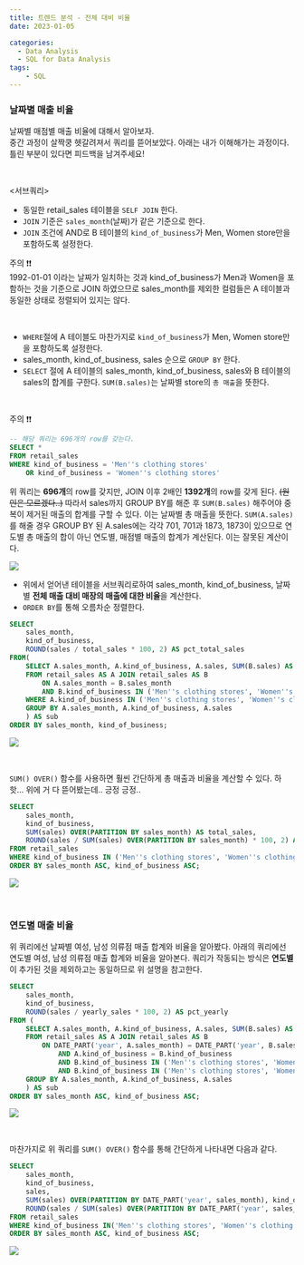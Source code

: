 ```yaml
---
title: 트렌드 분석 - 전체 대비 비율
date: 2023-01-05

categories:
  - Data Analysis
  - SQL for Data Analysis
tags:
    - SQL
---
```


### 날짜별 매출 비율
날짜별 매점별 매출 비율에 대해서 알아보자. <br>
중간 과정이 살짝쿵 헷갈려져서 쿼리를 뜯어보았다. 아래는 내가 이해해가는 과정이다. 틀린 부분이 있다면 피드백을 남겨주세요!

<br>

<서브쿼리>
- 동일한 retail_sales 테이블을 `SELF JOIN` 한다.
- `JOIN` 기준은 `sales_month`(날짜)가 같은 기준으로 한다.
- `JOIN` 조건에 AND로 B 테이블의 `kind_of_business`가 Men, Women store만을 포함하도록 설정한다.

주의 ❗❗ <br>
1992-01-01 이라는 날짜가 일치하는 것과 kind_of_business가 Men과 Women을 포함하는 것을 기준으로 JOIN 하였으므로 sales_month를 제외한 컬럼들은 A 테이블과 동일한 상태로 정렬되어 있지는 않다.

<br>

- `WHERE`절에 A 테이블도 마찬가지로 `kind_of_business`가 Men, Women store만을 포함하도록 설정한다.
- sales_month, kind_of_business, sales 순으로 `GROUP BY` 한다.
- `SELECT` 절에 A 테이블의 sales_month, kind_of_business, sales와 B 테이블의 sales의 합계를 구한다. `SUM(B.sales)`는 날짜별 store의 `총 매출`을 뜻한다.

<br>

주의 ❗❗

```sql
-- 해당 쿼리는 696개의 row를 갖는다.
SELECT * 
FROM retail_sales
WHERE kind_of_business = 'Men''s clothing stores'
	OR kind_of_business = 'Women''s clothing stores'
```
위 쿼리는 **696개**의 row를 갖지만, JOIN 이후 2배인 **1392개**의 row를 갖게 된다. ~~(원인은 모르겠다..)~~ 따라서 sales까지 GROUP BY를 해준 후 `SUM(B.sales)` 해주어야 중복이 제거된 매출의 합계를 구할 수 있다. 이는 날짜별 총 매출을 뜻한다. `SUM(A.sales)`를 해줄 경우 GROUP BY 된 A.sales에는 각각 701, 701과 1873, 1873이 있으므로 연도별 총 매출의 합이 아닌 연도별, 매점별 매출의 합계가 계산된다. 이는 잘못된 계산이다.
<br>

![](https://velog.velcdn.com/images/ddoddo/post/978a5585-d5e3-4628-8988-17fb7341bf07/image.png) 

- 위에서 얻어낸 테이블을 서브쿼리로하여 sales_month, kind_of_business, 날짜별 **전체 매출 대비 매장의 매출에 대한 비율**을 계산한다.
- `ORDER BY`를 통해 오름차순 정렬한다.

```sql
SELECT
	sales_month,
	kind_of_business,
	ROUND(sales / total_sales * 100, 2) AS pct_total_sales
FROM(
	SELECT A.sales_month, A.kind_of_business, A.sales, SUM(B.sales) AS total_sales
	FROM retail_sales AS A JOIN retail_sales AS B
		ON A.sales_month = B.sales_month
		AND B.kind_of_business IN ('Men''s clothing stores', 'Women''s clothing stores')
	WHERE A.kind_of_business IN ('Men''s clothing stores', 'Women''s clothing stores')
	GROUP BY A.sales_month, A.kind_of_business, A.sales
	) AS sub
ORDER BY sales_month, kind_of_business;
```
![](https://velog.velcdn.com/images/ddoddo/post/2a26d86e-ff8e-4a5c-84ae-b4e3eb672695/image.png)

<br>

`SUM() OVER()` 함수를 사용하면 훨씬 간단하게 총 매출과 비율을 계산할 수 있다. 하핫... 위에 거 다 뜯어봤는데.. 긍정 긍정..
```sql
SELECT
	sales_month,
	kind_of_business,
	SUM(sales) OVER(PARTITION BY sales_month) AS total_sales,
	ROUND(sales / SUM(sales) OVER(PARTITION BY sales_month) * 100, 2) AS pct_total_sales
FROM retail_sales
WHERE kind_of_business IN ('Men''s clothing stores', 'Women''s clothing stores')
ORDER BY sales_month ASC, kind_of_business ASC;
```
![](https://velog.velcdn.com/images/ddoddo/post/46a794ae-369c-4c45-b408-316079206f7d/image.png)

<br>

### 연도별 매출 비율
위 쿼리에선 날짜별 여성, 남성 의류점 매출 합계와 비율을 알아봤다.
아래의 쿼리에선 연도별 여성, 남성 의류점 매출 합계와 비율을 알아본다. 쿼리가 작동되는 방식은 **연도별**이 추가된 것을 제외하고는 동일하므로 위 설명을 참고한다.

```sql
SELECT
	sales_month,
	kind_of_business,
	ROUND(sales / yearly_sales * 100, 2) AS pct_yearly
FROM (
	SELECT A.sales_month, A.kind_of_business, A.sales, SUM(B.sales) AS yearly_sales
	FROM retail_sales AS A JOIN retail_sales AS B
		ON DATE_PART('year', A.sales_month) = DATE_PART('year', B.sales_month)
			AND A.kind_of_business = B.kind_of_business
			AND B.kind_of_business IN ('Men''s clothing stores', 'Women''s clothing stores')
			AND B.kind_of_business IN ('Men''s clothing stores', 'Women''s clothing stores')
	GROUP BY A.sales_month, A.kind_of_business, A.sales
	) AS sub
ORDER BY sales_month ASC, kind_of_business ASC;
```
![](https://velog.velcdn.com/images/ddoddo/post/47c9fb08-8008-4b8a-8de4-c7c1a98ac7b5/image.png)

<br>

마찬가지로 위 쿼리를 `SUM() OVER()` 함수를 통해 간단하게 나타내면 다음과 같다.

```sql
SELECT
	sales_month,
	kind_of_business,
    sales,
	SUM(sales) OVER(PARTITION BY DATE_PART('year', sales_month), kind_of_business) AS yearly_sales,
	ROUND(sales / SUM(sales) OVER(PARTITION BY DATE_PART('year', sales_month), kind_of_business) * 100, 2) AS pct_yearly
FROM retail_sales
WHERE kind_of_business IN('Men''s clothing stores', 'Women''s clothing stores')
ORDER BY sales_month ASC, kind_of_business ASC;
```
![](https://velog.velcdn.com/images/ddoddo/post/f928004e-cbad-4eb8-a9d4-524cea5fdc0b/image.png)

